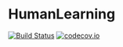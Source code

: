 # HumanLearning #

[![Build Status](https://travis-ci.org/lorarjohns/HumanLearning.svg?branch=master)](https://travis-ci.org/lorarjohns/HumanLearning)
[![codecov.io](https://codecov.io/github/lorarjohns/HumanLearning/coverage.svg?branch=master)](https://codecov.io/github/lorarjohns/HumanLearning?branch=master)
